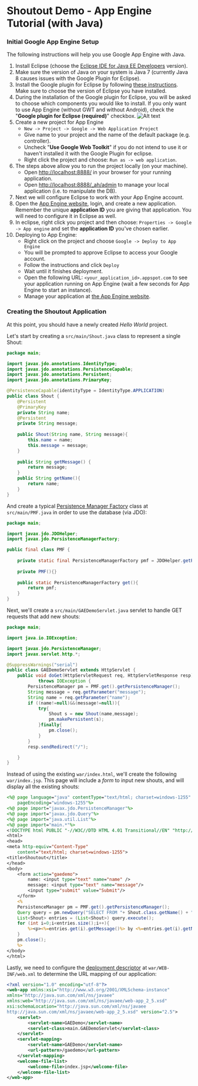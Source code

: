 # Shoutout Demo - App Engine Tutorial (with Java)

### Initial Google App Engine Setup
The following instructions will help you use Google App Engine with Java.

1. Install Eclipse (choose the [Eclipse IDE for Java EE Developers](https://www.eclipse.org/downloads/packages/eclipse-ide-java-ee-developers/lunar) version).
2. Make sure the version of Java on your system is Java 7 (currently Java 8 causes issues with the Google Plugin for Eclipse).
3. Install the Google plugin for Eclipse by following [these instructions](https://developers.google.com/appengine/docs/java/tools/eclipse). Make sure to choose the version of Eclipse you have installed.
4. During the installation of the Google plugin for Eclipse, you will be asked to choose which components you would like to install. If you only want to use App Engine (without GWT and without Android), check the "**Google plugin for Eclipse (required)**" checkbox.
    ![Alt text](https://developers.google.com/eclipse/images/luna-install.png)
5. Create a new project for App Engine 
    - ```New -> Project -> Google -> Web Application Project``` 
    - Give name to your project and the name of the default package (e.g. controller).
    - Uncheck "**Use Google Web Toolkit**" if you do not intend to use it or haven't installed it with the Google Plugin for eclipse.
    - Right click the project and choose: ```Run as -> web application```.
6. The steps above allow you to run the project locally (on your machine).
    - Open [http://localhost:8888/](http://localhost:8888/) in your browser for your running application.
    - Open [http://localhost:8888/_ah/admin](http://localhost:8888/_ah/admin) to manage your local application (i.e. to manipulate the DB).
7. Next we will configure Eclipse to work with your App Engine account.
8. Open the [App Engine website](https://appengine.google.com/), login, and create a new  application. Remember the unique **application ID** you are giving that application. You will need to configure it in Eclipse as well.
9. In eclipse, right click you project and then choose: ```Properties -> Google -> App engine``` and set the **application ID** you've chosen earlier.
10. Deploying to App Engine:
    - Right click on the project and choose ```Google -> Deploy to App Engine```
    - You will be prompted to approve Eclipse to access your Google account.
    - Follow the instructions and click ```Deploy```
    - Wait until it finishes deployment.
    - Open the following URL: ```<your_application_id>.appspot.com``` to see your application running on App Engine (wait a few seconds for App Engine to start an instance).
    - Manage your application at [the App Engine website](https://appengine.google.com/).

### Creating the Shoutout Application

At this point, you should have a newly created *Hello World* project.

Let's start by creating a ```src/main/Shout.java``` class to represent a single Shout:
```java
package main;

import javax.jdo.annotations.IdentityType;
import javax.jdo.annotations.PersistenceCapable;
import javax.jdo.annotations.Persistent;
import javax.jdo.annotations.PrimaryKey;

@PersistenceCapable(identityType = IdentityType.APPLICATION)
public class Shout {
    @Persistent
    @PrimaryKey
    private String name;
    @Persistent
    private String message;
    
    public Shout(String name, String message){
        this.name = name;
        this.message = message;
    }
    
    public String getMessage() {
        return message;
    }
    public String getName(){
        return name;
    }
}
```

And create a typical [Persistence Manager Factory](https://db.apache.org/jdo/pmf.html) class at ```src/main/PMF.java``` in order to use the database (via JDO):
```java
package main;

import javax.jdo.JDOHelper;
import javax.jdo.PersistenceManagerFactory;

public final class PMF {
    
    private static final PersistenceManagerFactory pmf = JDOHelper.getPersistenceManagerFactory("transactions-optional");
    
    private PMF(){}
    
    public static PersistenceManagerFactory get(){
        return pmf;
    }
}
```

Next, we'll create a ```src/main/GAEDemoServlet.java``` servlet to handle GET requests that add new shouts:
```java
package main;

import java.io.IOException;

import javax.jdo.PersistenceManager;
import javax.servlet.http.*;

@SuppressWarnings("serial")
public class GAEDemoServlet extends HttpServlet {
    public void doGet(HttpServletRequest req, HttpServletResponse resp)
            throws IOException {
        PersistenceManager pm = PMF.get().getPersistenceManager();
        String message = req.getParameter("message");
        String name = req.getParameter("name");
        if ((name!=null)&&(message!=null)){
            try{
                Shout s = new Shout(name,message);
                pm.makePersistent(s);
            }finally{
                pm.close();
            }
        }
        resp.sendRedirect("/");

    }
}
```

Instead of using the existing ```war/index.html```, we'll create the following ```war/index.jsp```. This page will include a *form* to input new shouts, and will display all the existing shouts:
```jsp
<%@ page language="java" contentType="text/html; charset=windows-1255"
    pageEncoding="windows-1255"%>
<%@ page import="javax.jdo.PersistenceManager"%>
<%@ page import="javax.jdo.Query"%>
<%@ page import="java.util.List"%>
<%@ page import="main.*"%>
<!DOCTYPE html PUBLIC "-//W3C//DTD HTML 4.01 Transitional//EN" "http://www.w3.org/TR/html4/loose.dtd">
<html>
<head>
<meta http-equiv="Content-Type"
    content="text/html; charset=windows-1255">
<title>Shoutout</title>
</head>
<body>
    <form action="gaedemo">
        name: <input type="text" name="name" /> 
        message: <input type="text" name="message"/>
        <input type="submit" value="Submit"/>
    </form>
    <%
    PersistenceManager pm = PMF.get().getPersistenceManager();
    Query query = pm.newQuery("SELECT FROM "+ Shout.class.getName() + " ORDER BY name DESC");
    List<Shout> entries = (List<Shout>) query.execute();
    for (int i=0;i<entries.size();i++){
        %><p><%=entries.get(i).getMessage()%> by <%=entries.get(i).getName()%></p><%
    }
    pm.close();
    %>
</body>
</html>
```

Lastly, we need to configure the [deployment descriptor](https://developers.google.com/appengine/docs/java/config/webxml) at ```war/WEB-INF/web.xml``` to determine the URL mapping of our application:
```xml
<?xml version="1.0" encoding="utf-8"?>
<web-app xmlns:xsi="http://www.w3.org/2001/XMLSchema-instance"
xmlns="http://java.sun.com/xml/ns/javaee"
xmlns:web="http://java.sun.com/xml/ns/javaee/web-app_2_5.xsd"
xsi:schemaLocation="http://java.sun.com/xml/ns/javaee
http://java.sun.com/xml/ns/javaee/web-app_2_5.xsd" version="2.5">
    <servlet>
        <servlet-name>GAEDemo</servlet-name>
        <servlet-class>main.GAEDemoServlet</servlet-class>
    </servlet>
    <servlet-mapping>
        <servlet-name>GAEDemo</servlet-name>
        <url-pattern>/gaedemo</url-pattern>
    </servlet-mapping>
    <welcome-file-list>
        <welcome-file>index.jsp</welcome-file>
    </welcome-file-list>
</web-app>
```